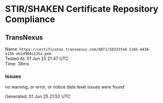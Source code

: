 # STIR/SHAKEN Certificate Repository Compliance

## TransNexus

Name: `https://certificates.transnexus.com/807J/50333fe0-134b-4438-a13b-eb1d904c135a.pem`\
Tested At: 01 Jun 25 21:47 UTC\
Time: 38ms

### Issues

no warning, or error, or notice date level issues were found

Generated: 01 Jun 25 21:52 UTC